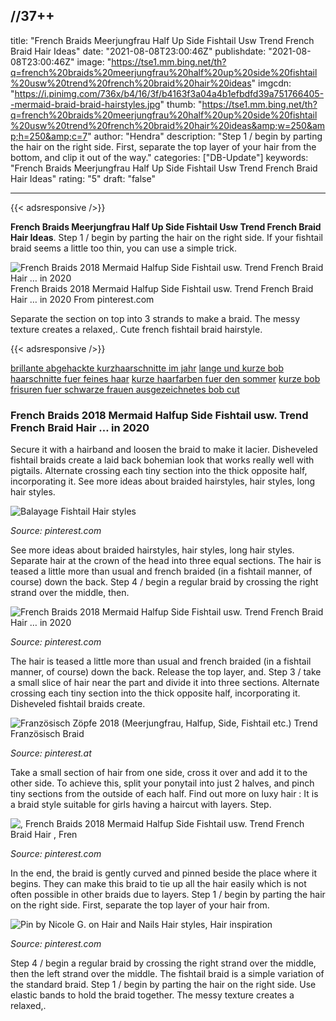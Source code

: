 //37++
---
title: "French Braids Meerjungfrau Half Up Side Fishtail Usw Trend French Braid Hair Ideas"
date: "2021-08-08T23:00:46Z"
publishdate: "2021-08-08T23:00:46Z"
image: "https://tse1.mm.bing.net/th?q=french%20braids%20meerjungfrau%20half%20up%20side%20fishtail%20usw%20trend%20french%20braid%20hair%20ideas"
imgcdn: "https://i.pinimg.com/736x/b4/16/3f/b4163f3a04a4b1efbdfd39a751766405--mermaid-braid-braid-hairstyles.jpg"
thumb: "https://tse1.mm.bing.net/th?q=french%20braids%20meerjungfrau%20half%20up%20side%20fishtail%20usw%20trend%20french%20braid%20hair%20ideas&amp;w=250&amp;h=250&amp;c=7"
author: "Hendra"
description: "Step 1 / begin by parting the hair on the right side. First, separate the top layer of your hair from the bottom, and clip it out of the way."
categories: ["DB-Update"]
keywords: "French Braids Meerjungfrau Half Up Side Fishtail Usw Trend French Braid Hair Ideas"
rating: "5"
draft: "false"

---


{{< adsresponsive />}}

**French Braids Meerjungfrau Half Up Side Fishtail Usw Trend French Braid Hair Ideas**. Step 1 / begin by parting the hair on the right side. If your fishtail braid seems a little too thin, you can use a simple trick.


![French Braids 2018 Mermaid Halfup Side Fishtail usw. Trend French Braid Hair … in 2020](https://tse1.mm.bing.net/th?q=french%20braids%20meerjungfrau%20half%20up%20side%20fishtail%20usw%20trend%20french%20braid%20hair%20ideas "French Braids 2018 Mermaid Halfup Side Fishtail usw. Trend French Braid Hair … in 2020")
French Braids 2018 Mermaid Halfup Side Fishtail usw. Trend French Braid Hair … in 2020 From pinterest.com

Separate the section on top into 3 strands to make a braid. The messy texture creates a relaxed,. Cute french fishtail braid hairstyle.

{{< adsresponsive />}}

[brillante abgehackte kurzhaarschnitte im jahr](/brillante-abgehackte-kurzhaarschnitte-im-jahr/) [lange und kurze bob haarschnitte fuer feines haar](/lange-und-kurze-bob-haarschnitte-fuer-feines-haar/) [kurze haarfarben fuer den sommer](/kurze-haarfarben-fuer-den-sommer/) [kurze bob frisuren fuer schwarze frauen ausgezeichnetes bob cut](/kurze-bob-frisuren-fuer-schwarze-frauen-ausgezeichnetes-bob-cut/) 

### French Braids 2018 Mermaid Halfup Side Fishtail usw. Trend French Braid Hair … in 2020
Secure it with a hairband and loosen the braid to make it lacier. Disheveled fishtail braids create a laid back bohemian look that works really well with pigtails. Alternate crossing each tiny section into the thick opposite half, incorporating it. See more ideas about braided hairstyles, hair styles, long hair styles.


![Balayage Fishtail Hair styles](https://i.pinimg.com/736x/b4/16/3f/b4163f3a04a4b1efbdfd39a751766405--mermaid-braid-braid-hairstyles.jpg "Balayage Fishtail Hair styles")

*Source: pinterest.com*

See more ideas about braided hairstyles, hair styles, long hair styles. Separate hair at the crown of the head into three equal sections. The hair is teased a little more than usual and french braided (in a fishtail manner, of course) down the back. Step 4 / begin a regular braid by crossing the right strand over the middle, then.


![French Braids 2018 Mermaid Halfup Side Fishtail usw. Trend French Braid Hair … in 2020](https://i.pinimg.com/originals/a5/a0/5a/a5a05a7bf307fe663ffc49f0fc63e7a3.jpg "French Braids 2018 Mermaid Halfup Side Fishtail usw. Trend French Braid Hair … in 2020")

*Source: pinterest.com*

The hair is teased a little more than usual and french braided (in a fishtail manner, of course) down the back. Release the top layer, and. Step 3 / take a small slice of hair near the part and divide it into three sections. Alternate crossing each tiny section into the thick opposite half, incorporating it. Disheveled fishtail braids create.


![Französisch Zöpfe 2018 (Meerjungfrau, Halfup, Side, Fishtail etc.) Trend Französisch Braid](https://i.pinimg.com/originals/74/b2/12/74b21282b50c10dc8a32dc521c8d252f.jpg "Französisch Zöpfe 2018 (Meerjungfrau, Halfup, Side, Fishtail etc.) Trend Französisch Braid")

*Source: pinterest.at*

Take a small section of hair from one side, cross it over and add it to the other side. To achieve this, split your ponytail into just 2 halves, and pinch tiny sections from the outside of each half. Find out more on luxy hair : It is a braid style suitable for girls having a haircut with layers. Step.


![, French Braids 2018 Mermaid Halfup Side Fishtail usw. Trend French Braid Hair , Fren](https://i.pinimg.com/originals/64/d0/e0/64d0e0f88fe45eb38c884bbfa46cd43b.jpg ", French Braids 2018 Mermaid Halfup Side Fishtail usw. Trend French Braid Hair , Fren")

*Source: pinterest.com*

In the end, the braid is gently curved and pinned beside the place where it begins. They can make this braid to tie up all the hair easily which is not often possible in other braids due to layers. Step 1 / begin by parting the hair on the right side. First, separate the top layer of your hair from.


![Pin by Nicole G. on Hair and Nails Hair styles, Hair inspiration](https://i.pinimg.com/originals/3b/e5/8a/3be58a5b5add8e8628cb95d885d1020b.jpg "Pin by Nicole G. on Hair and Nails Hair styles, Hair inspiration")

*Source: pinterest.com*

Step 4 / begin a regular braid by crossing the right strand over the middle, then the left strand over the middle. The fishtail braid is a simple variation of the standard braid. Step 1 / begin by parting the hair on the right side. Use elastic bands to hold the braid together. The messy texture creates a relaxed,.


